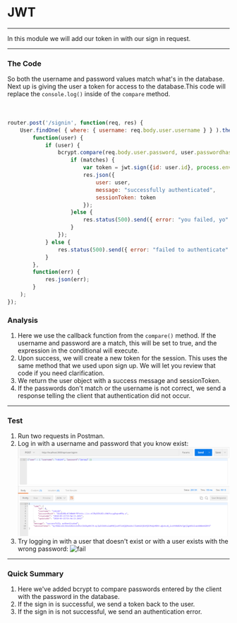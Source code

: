 # JWT
---
In this module we will add our token in with our sign in request.

<hr />


### The Code
So both the username and password values match what's in the database. Next up is giving the user a token for access to the database.This code will replace the `console.log()` inside of the `compare` method.
```js


router.post('/signin', function(req, res) {
	User.findOne( { where: { username: req.body.user.username } } ).then(
		function(user) {
			if (user) {
				bcrypt.compare(req.body.user.password, user.passwordhash, function(err, matches){
					if (matches) {
						var token = jwt.sign({id: user.id}, process.env.JWT_SECRET, {expiresIn: 60*60*24 });
						res.json({
							user: user,
							message: "successfully authenticated",
							sessionToken: token
						});
					}else {
						res.status(500).send({ error: "you failed, yo" });
					}
				});
			} else {
				res.status(500).send({ error: "failed to authenticate" });
			}
		},
		function(err) {
			res.json(err);
		}
	);
});


```

### Analysis
1. Here we use the callback function from the `compare()` method. If the username and password are a match, this will be set to true, and the expression in the conditional will execute.
2. Upon success, we will create a new token for the session. This uses the same method that we used upon sign up. We will let you review that code if you need clarification.
3. We return the user object with a success message and sessionToken.
4. If the passwords don't match or the username is not correct, we send a response telling the client that authentication did not occur.

<hr />

### Test
1. Run two requests in Postman. 
2. Log in with a username and password that you know exist:
![screenshot](assets/03-signin-user.PNG)
3. Try logging in with a user that doesn't exist or with a user exists with the wrong password:
![fail](assets/03-sigin-fail.png)


<hr />

### Quick Summary
1. Here we've added bcrypt to compare passwords entered by the client with the password in the database. 
2. If the sign in is successful, we send a token back to the user.
3. If the sign in is not successful, we send an authentication error.

